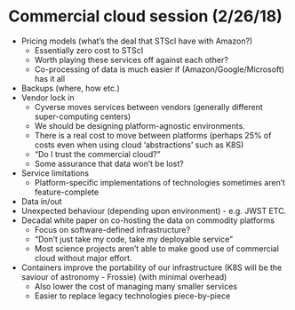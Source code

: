 # Commercial cloud session (2/26/18)

- Pricing models (what’s the deal that STScI have with Amazon?)
  - Essentially zero cost to STScI
  - Worth playing these services off against each other?
  - Co-processing of data is much easier if (Amazon/Google/Microsoft) has it all
- Backups (where, how etc.)
- Vendor lock in
  - Cyverse moves services between vendors (generally different super-computing centers)
  - We should be designing platform-agnostic environments.
  - There is a real cost to move between platforms (perhaps 25% of costs even when using cloud ‘abstractions’ such as K8S)
  - “Do I trust the commercial cloud?”
  - Some assurance that data won’t be lost?
- Service limitations
  - Platform-specific implementations of technologies sometimes aren’t feature-complete
- Data in/out
- Unexpected behaviour (depending upon environment) - e.g. JWST ETC.
- Decadal white paper on co-hosting the data on commodity platforms
  - Focus on software-defined infrastructure?
  - “Don’t just take my code, take my deployable service”
  - Most science projects aren’t able to make good use of commercial cloud without major effort.
- Containers improve the portability of our infrastructure (K8S will be the saviour of astronomy - Frossie) (with minimal overhead)
  - Also lower the cost of managing many smaller services
  - Easier to replace legacy technologies piece-by-piece







